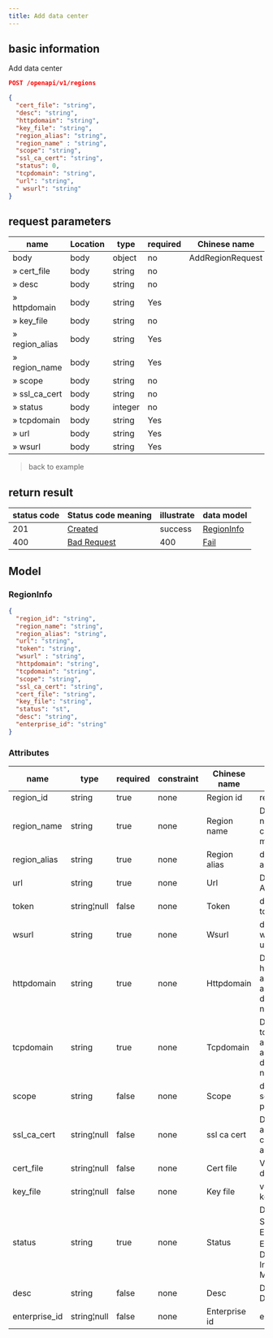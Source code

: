 ```yaml
---
title: Add data center
---
```


## basic information

Add data center

```json title="请求路径"
POST /openapi/v1/regions
```

```json title="Body请求参数"
{
  "cert_file": "string",
  "desc": "string",
  "httpdomain": "string",
  "key_file": "string",
  "region_alias": "string",
  "region_name" : "string",
  "scope": "string",
  "ssl_ca_cert": "string",
  "status": 0,
  "tcpdomain": "string",
  "url": "string",
  " wsurl": "string"
}
```

## request parameters

| name                                                    | Location | type    | required | Chinese name     | illustrate    |
| ------------------------------------------------------- | -------- | ------- | -------- | ---------------- | ------------- |
| body                                                    | body     | object  | no       | AddRegionRequest | none          |
| » cert_file                        | body     | string  | no       |                  | none          |
| » desc                                                  | body     | string  | no       |                  | Remark        |
| » httpdomain                                            | body     | string  | Yes      |                  | none          |
| » key_file                         | body     | string  | no       |                  | none          |
| » region_alias                     | body     | string  | Yes      |                  | cluster alias |
| » region_name                      | body     | string  | Yes      |                  | cluster ID    |
| » scope                                                 | body     | string  | no       |                  | none          |
| » ssl_ca_cert | body     | string  | no       |                  | none          |
| » status                                                | body     | integer | no       |                  | none          |
| » tcpdomain                                             | body     | string  | Yes      |                  | none          |
| » url                                                   | body     | string  | Yes      |                  | none          |
| » wsurl                                                 | body     | string  | Yes      |                  | none          |

> back to example

## return result

| status code | Status code meaning                                              | illustrate | data model                |
| ----------- | ---------------------------------------------------------------- | ---------- | ------------------------- |
| 201         | [Created](https://tools.ietf.org/html/rfc7231#section-6.3.2)     | success    | [RegionInfo](#regioninfo) |
| 400         | [Bad Request](https://tools.ietf.org/html/rfc7231#section-6.5.1) | 400        | [Fail](#schemafail)       |

## Model

### RegionInfo

```json
{
  "region_id": "string",
  "region_name": "string",
  "region_alias": "string",
  "url": "string",
  "token": "string",
  "wsurl" : "string",
  "httpdomain": "string",
  "tcpdomain": "string",
  "scope": "string",
  "ssl_ca_cert": "string",
  "cert_file": "string",
  "key_file": "string",
  "status": "st",
  "desc": "string",
  "enterprise_id": "string"
}

```

### Attributes

| name                                                  | type        | required | constraint | Chinese name  | illustrate                                                                                           |        |
| ----------------------------------------------------- | ----------- | -------- | ---------- | ------------- | ---------------------------------------------------------------------------------------------------- | ------ |
| region_id                        | string      | true     | none       | Region id     | region id                                                                                            |        |
| region_name                      | string      | true     | none       | Region name   | Data center name, cannot be modified                                                                 |        |
| region_alias                     | string      | true     | none       | Region alias  | data center alias                                                                                    |        |
| url                                                   | string      | true     | none       | Url           | Datacenter API url                                                                                   |        |
| token                                                 | string¦null | false    | none       | Token         | data center token                                                                                    |        |
| wsurl                                                 | string      | true     | none       | Wsurl         | datacenter websocket url                                                                             |        |
| httpdomain                                            | string      | true     | none       | Httpdomain    | Data center http application access root domain name                                                 |        |
| tcpdomain                                             | string      | true     | none       | Tcpdomain     | Data center tcp application access root domain name                                                  |        |
| scope                                                 | string      | false    | none       | Scope         | data center scope private                                                                            | public |
| ssl_ca_cert | string¦null | false    | none       | ssl ca cert   | Data center access ca certificate address                                                            |        |
| cert_file                        | string¦null | false    | none       | Cert file     | Verify documents                                                                                     |        |
| key_file                         | string¦null | false    | none       | Key file      | verification key                                                                                     |        |
| status                                                | string      | true     | none       | Status        | Data Center Status 0：Editing 1: Enabled 2：Disabled 3: In Maintenance |        |
| desc                                                  | string      | false    | none       | Desc          | Data Center Description                                                                              |        |
| enterprise_id                    | string¦null | false    | none       | Enterprise id | enterprise id                                                                                        |        |

